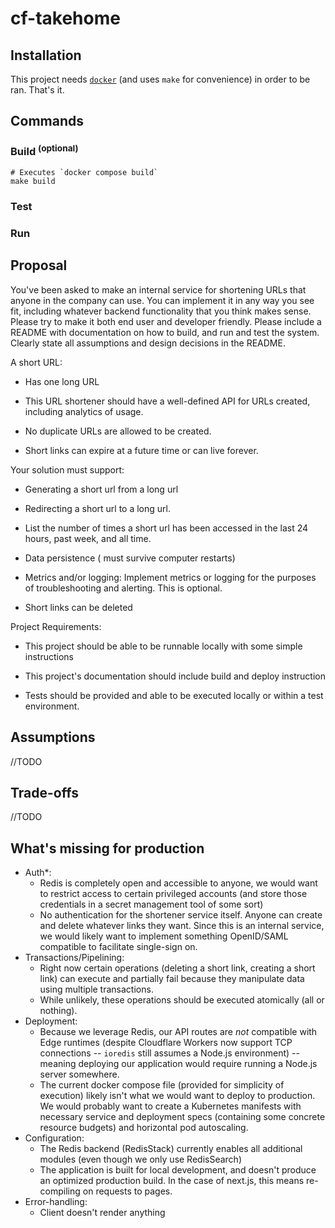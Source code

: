# cf-takehome

## Installation

This project needs [`docker`](https://docs.docker.com/get-docker/) (and uses `make` for convenience)  in order to be ran. That's it.

## Commands

### Build <sup>(optional)</sup>

```shell
# Executes `docker compose build` 
make build
```

### Test

### Run



## Proposal

You've been asked to make an internal service for shortening URLs that anyone in the company can use. You can implement it in any way you see fit, including whatever backend functionality that you think makes sense. Please try to make it both end user and developer friendly. Please include a README with documentation on how to build, and run and test the system. Clearly state all assumptions and design decisions in the README. 

A short URL: 

* Has one long URL 

* This URL shortener should have a well-defined API for URLs created, including analytics of usage.

* No duplicate URLs are allowed to be created.

* Short links can expire at a future time or can live forever.

Your solution must support: 

* Generating a short url from a long url 

*  Redirecting a short url to a long url. 

* List the number of times a short url has been accessed in the last 24 hours, past week, and all time. 

* Data persistence ( must survive computer restarts) 

* Metrics and/or logging: Implement metrics or logging for the purposes of troubleshooting and alerting. This is optional.

* Short links can be deleted

Project Requirements:

* This project should be able to be runnable locally with  some simple instructions

* This project's documentation should include build and deploy instruction

* Tests should be provided and able to be executed locally or within a test environment.

## Assumptions

//TODO

## Trade-offs

//TODO

## What's missing for production

* Auth*: 
  * Redis is completely open and accessible to anyone, we would want to restrict access to certain privileged accounts (and store those credentials in a secret management tool of some sort)
  * No authentication for the shortener service itself. Anyone can create and delete whatever links they want. Since this is an internal service, we would likely want to implement something OpenID/SAML compatible to facilitate single-sign on.
* Transactions/Pipelining:
  * Right now certain operations (deleting a short link, creating a short link) can execute and partially fail because they manipulate data using multiple transactions. 
  * While unlikely, these operations should be executed atomically (all or nothing). 
* Deployment:
  * Because we leverage Redis, our API routes are *not* compatible with Edge runtimes (despite Cloudflare Workers now support TCP connections -- `ioredis` still assumes a Node.js environment) -- meaning deploying our application would require running a Node.js server somewhere.
  * The current docker compose file (provided for simplicity of execution) likely isn't what we would want to deploy to production. We would probably want to create a Kubernetes manifests with necessary service and deployment specs (containing some concrete resource budgets) and horizontal pod autoscaling.
* Configuration:
  * The Redis backend (RedisStack) currently enables all additional modules (even though we only use RedisSearch)
  * The application is built for local development, and doesn't produce an optimized production build. In the case of next.js, this means re-compiling on requests to pages.
* Error-handling:
  * Client doesn't render anything